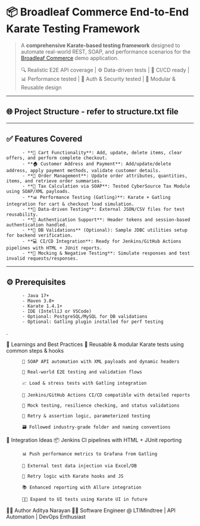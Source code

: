 # 📦 Broadleaf Commerce End-to-End Karate Testing Framework

> A **comprehensive Karate-based testing framework** designed to automate real-world REST, SOAP, and performance scenarios for the [Broadleaf Commerce](https://demo.broadleafcommerce.org/) demo application.  
>
> 🔍 Realistic E2E API coverage | ⚙️ Data-driven tests | 🚀 CI/CD ready | 📊 Performance tested | 🔐 Auth & Security tested | 🧰 Modular & Reusable design  

---

## 🌐 Project Structure - refer to structure.txt file 
---

## ✅ Features Covered

          - **🛒 Cart Functionality**: Add, update, delete items, clear offers, and perform complete checkout.
          - **🏠 Customer Address and Payment**: Add/update/delete address, apply payment methods, validate customer details.
          - **🔄 Order Management**: Update order attributes, quantities, items, and retrieve order summaries.
          - **🧾 Tax Calculation via SOAP**: Tested CyberSource Tax Module using SOAP/XML payloads.
          - **📊 Performance Testing (Gatling)**: Karate + Gatling integration for cart & checkout load simulation.
          - **📁 Data-driven Testing**: External JSON/CSV files for test reusability.
          - **🔐 Authentication Support**: Header tokens and session-based authentication handled.
          - **💾 DB Validations** (Optional): Sample JDBC utilities setup for backend verification.
          - **💻 CI/CD Integration**: Ready for Jenkins/GitHub Actions pipelines with HTML + JUnit reports.
          - **🧪 Mocking & Negative Testing**: Simulate responses and test invalid requests/responses.

---

## ⚙️ Prerequisites

          - Java 17+
          - Maven 3.8+
          - Karate 1.4.1+
          - IDE (IntelliJ or VSCode)
          - Optional: PostgreSQL/MySQL for DB validations
          - Optional: Gatling plugin installed for perf testing

.

🧠 Learnings and Best Practices
          🔁 Reusable & modular Karate tests using common steps & hooks
          
          🧩 SOAP API automation with XML payloads and dynamic headers
          
          🧪 Real-world E2E testing and validation flows
          
          📈 Load & stress tests with Gatling integration
          
          🧵 Jenkins/GitHub Actions CI/CD compatible with detailed reports
          
          🧹 Mock testing, resilience checking, and status validations
          
          🔄 Retry & assertion logic, parameterized testing
          
          🗃️ Followed industry-grade folder and naming conventions


🧩 Integration Ideas
          📦 Jenkins CI pipelines with HTML + JUnit reporting
          
          📊 Push performance metrics to Grafana from Gatling
          
          📁 External test data injection via Excel/DB
          
          🔁 Retry logic with Karate hooks and JS
          
          📚 Enhanced reporting with Allure integration
          
          🧑‍💻 Expand to UI tests using Karate UI in future
          

🙋‍♂️ Author
          Aditya Narayan
          🧑‍💻 Software Engineer @ LTIMindtree | API Automation | DevOps Enthusiast
